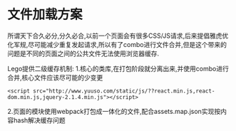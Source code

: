 # 文件加载方案


所谓天下合久必分,分久必合,以前一个页面会有很多CSS/JS请求,后来提倡雅虎优化军规,尽可能减少重复发起请求,所以有了combo进行文件合并,但是这个带来的问题是不同的页面之间的公共文件无法使用浏览器缓存.

Lego提供二级缓存机制:
1.核心的类库,在打包阶段就分离出来,并使用combo进行合并,核心文件应该尽可能的少变更

```
<script src="http://www.yuuso.com/static/js/??react.min.js,react-dom.min.js,jquery-2.1.4.min.js"></script>
```

2.页面的模块使用webpack打包成一体化的文件,配合assets.map.json实现按内容hash解决缓存问题